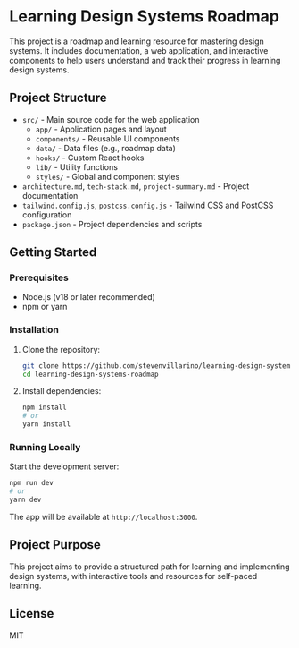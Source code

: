 # Learning Design Systems Roadmap

This project is a roadmap and learning resource for mastering design systems. It includes documentation, a web application, and interactive components to help users understand and track their progress in learning design systems.

## Project Structure

- `src/` - Main source code for the web application
  - `app/` - Application pages and layout
  - `components/` - Reusable UI components
  - `data/` - Data files (e.g., roadmap data)
  - `hooks/` - Custom React hooks
  - `lib/` - Utility functions
  - `styles/` - Global and component styles
- `architecture.md`, `tech-stack.md`, `project-summary.md` - Project documentation
- `tailwind.config.js`, `postcss.config.js` - Tailwind CSS and PostCSS configuration
- `package.json` - Project dependencies and scripts

## Getting Started

### Prerequisites
- Node.js (v18 or later recommended)
- npm or yarn

### Installation
1. Clone the repository:
   ```zsh
   git clone https://github.com/stevenvillarino/learning-design-systems-roadmap.git
   cd learning-design-systems-roadmap
   ```
2. Install dependencies:
   ```zsh
   npm install
   # or
   yarn install
   ```

### Running Locally
Start the development server:
```zsh
npm run dev
# or
yarn dev
```

The app will be available at `http://localhost:3000`.

## Project Purpose
This project aims to provide a structured path for learning and implementing design systems, with interactive tools and resources for self-paced learning.

## License
MIT
